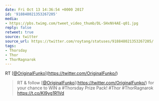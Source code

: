 ```yaml
---
date: Fri Oct 13 14:36:54 +0000 2017
id: '918848021353267205'
media:
- https://pbs.twimg.com/tweet_video_thumb/DL-SHxNV4AE-q01.jpg
reply: false
retweet: true
source: twitter
source_url: https://twitter.com/roytang/statuses/918848021353267205/
tags:
- Thorsday
- Thor
- ThorRagnarok
---
```


RT [[@OriginalFunko](https://twitter.com/OriginalFunko/)](https://twitter.com/OriginalFunko/)

>  RT &amp; follow [[@OriginalFunko](https://twitter.com/OriginalFunko/)](https://twitter.com/OriginalFunko/) for your chance to WIN a #Thorsday Prize Pack!
#Thor #ThorRagnarok https://t.co/KI9yg1R1Vd